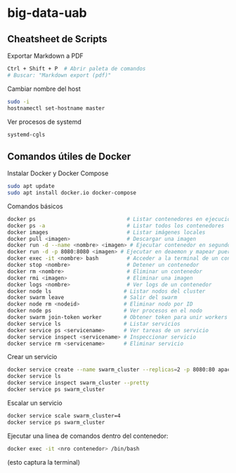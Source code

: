 # big-data-uab
## Cheatsheet de Scripts

Exportar Markdown a PDF

```bash
Ctrl + Shift + P  # Abrir paleta de comandos
# Buscar: "Markdown export (pdf)"
```

Cambiar nombre del host

```bash
sudo -i
hostnamectl set-hostname master
```

Ver procesos de systemd

```bash
systemd-cgls
```

## Comandos útiles de Docker

Instalar Docker y Docker Compose

```bash
sudo apt update
sudo apt install docker.io docker-compose
```

Comandos básicos

```bash
docker ps                             # Listar contenedores en ejecución
docker ps -a                          # Listar todos los contenedores
docker images                         # Listar imágenes locales
docker pull <imagen>                  # Descargar una imagen
docker run -d --name <nombre> <imagen> # Ejecutar contenedor en segundo plano
docker run -d -p 8080:8080 <imagen> # Ejecutar en deaemon y mapear puertos
docker exec -it <nombre> bash         # Acceder a la terminal de un contenedor
docker stop <nombre>                  # Detener un contenedor
docker rm <nombre>                    # Eliminar un contenedor
docker rmi <imagen>                   # Eliminar una imagen
docker logs <nombre>                  # Ver logs de un contenedor
docker node ls                       # Listar nodos del cluster
docker swarm leave                   # Salir del swarm
docker node rm <nodeid>              # Eliminar nodo por ID
docker node ps                       # Ver procesos en el nodo
docker swarm join-token worker       # Obtener token para unir workers
docker service ls                    # Listar servicios
docker service ps <servicename>      # Ver tareas de un servicio
docker service inspect <servicename> # Inspeccionar servicio
docker service rm <servicename>      # Eliminar servicio
```

Crear un servicio

```bash
docker service create --name swarm_cluster --replicas=2 -p 8080:80 apache2
docker service ls
docker service inspect swarm_cluster --pretty
docker service ps swarm_cluster
```

Escalar un servicio

```bash
docker service scale swarm_cluster=4
docker service ps swarm_cluster
```

Ejecutar una linea de comandos dentro del contenedor:

```bash
docker exec -it <nro contenedor> /bin/bash
```
(esto captura la terminal)